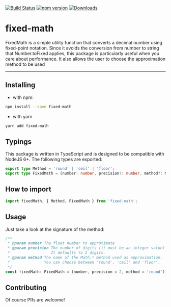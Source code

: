 [![Build Status](https://travis-ci.org/jkomyno/fixed-math.svg?branch=master)](https://travis-ci.org/jkomyno/fixed-math)
[![npm version](https://badge.fury.io/js/fixed-math.svg)](https://www.npmjs.com/package/fixed-math)
[![Downloads](https://img.shields.io/npm/dm/fixed-math.svg)](https://www.npmjs.com/package/fixed-math)

# fixed-math

FixedMath is a simple utility function that converts a decimal number using fixed-point notation.
Since it avoids the conversion from number to string that Number.toFixed applies, this package is particularly useful when you care about performance.
It also allows the user to choose the approximation method to be used

------------------------------------------------------------------------------------------------------------------------------------------------------

## Installing

- with npm:
```sh
npm install --save fixed-math
```

- with yarn
```sh
yarn add fixed-math
```

## Typings

This package is written in TypeScript and is designed to be compatible with NodeJS 6+.
The following types are exported:

```typescript
export type Method = 'round' | 'ceil' | 'floor';
export type FixedMath = (number: number, precision?: number, method?: Method) => number;
```

## How to import

```js
import fixedMath, { Method, FixedMath } from 'fixed-math';
```

## Usage

Just take a look at the signature of the method:

```typescript
/**
 * @param number The float number to approximate
 * @param precision The number of digits (it must be an integer value) after the decimal point.
 *                  It defaults to 2 digits.
 * @param method The name of the Math.* method used as approximation.
 *               You can choose between 'round', 'ceil' and 'floor'.
 */
const fixedMath: FixedMath = (number, precision = 2, method = 'round');
```

## Contributing
Of course PRs are welcome!
